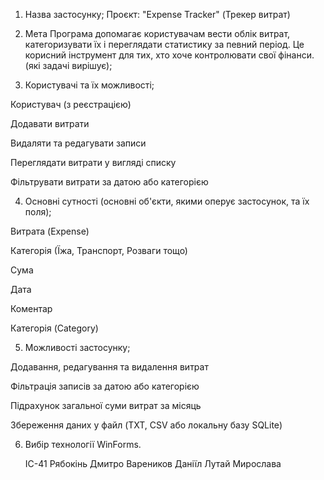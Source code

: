 1. Назва застосунку;
Проєкт: "Expense Tracker" (Трекер витрат)

   
2. Мета
Програма допомагає користувачам вести облік витрат, категоризувати їх і переглядати статистику за певний період. Це корисний інструмент для тих, хто хоче контролювати свої фінанси. (які задачі вирішує);
   
3. Користувачі та їх можливості;

Користувач (з реєстрацією)

Додавати витрати

Видаляти та редагувати записи

Переглядати витрати у вигляді списку

Фільтрувати витрати за датою або категорією

4. Основні сутності (основні об'єкти, якими оперує застосунок, та їх поля);

Витрата (Expense)

Категорія (Їжа, Транспорт, Розваги тощо)

Сума

Дата

Коментар

Категорія (Category)

5. Можливості застосунку;

Додавання, редагування та видалення витрат

Фільтрація записів за датою або категорією

Підрахунок загальної суми витрат за місяць

Збереження даних у файл (TXT, CSV або локальну базу SQLite)
   
6. Вибір технології WinForms.

   ІС-41 Рябокінь Дмитро
         Вареников Даніїл
         Лутай Мирослава
